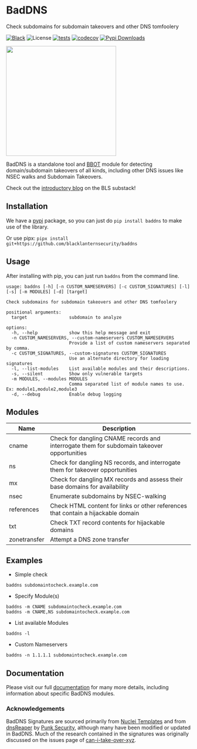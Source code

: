 # BadDNS
Check subdomains for subdomain takeovers and other DNS tomfoolery

[![Black](https://img.shields.io/badge/code%20style-black-000000.svg)](https://github.com/psf/black)
![License](https://img.shields.io/badge/license-GPLv3-f126ea.svg)
[![tests](https://github.com/blacklanternsecurity/baddns/actions/workflows/tests.yaml/badge.svg)](https://github.com/blacklanternsecurity/baddns/actions/workflows/tests.yaml)
[![codecov](https://codecov.io/gh/blacklanternsecurity/baddns/branch/main/graph/badge.svg)](https://codecov.io/gh/blacklanternsecurity/baddns)
[![Pypi Downloads](https://img.shields.io/pypi/dm/baddns)](https://pypi.org/project/baddns)

<p align="left"><img width="300" height="300" src="https://github.com/blacklanternsecurity/baddns/assets/24899338/2ca1fe25-e834-4df8-8b02-8bf8f60f6e31"></p>

BadDNS is a standalone tool and [BBOT](https://github.com/blacklanternsecurity/bbot) module for detecting domain/subdomain takeovers of all kinds, including other DNS issues like NSEC walks and Subdomain Takeovers. 

Check out the [introductory blog](https://blog.blacklanternsecurity.com/p/introducing-baddns) on the BLS substack!

## Installation

We have a [pypi](https://pypi.org/project/baddns/) package, so you can just do `pip install baddns` to make use of the library.

Or use pipx: `pipx install git+https://github.com/blacklanternsecurity/baddns`

## Usage 

After installing with pip, you can just run `baddns` from the command line.

```
usage: baddns [-h] [-n CUSTOM_NAMESERVERS] [-c CUSTOM_SIGNATURES] [-l] [-s] [-m MODULES] [-d] [target]

Check subdomains for subdomain takeovers and other DNS tomfoolery

positional arguments:
  target                subdomain to analyze

options:
  -h, --help            show this help message and exit
  -n CUSTOM_NAMESERVERS, --custom-nameservers CUSTOM_NAMESERVERS
                        Provide a list of custom nameservers separated by comma.
  -c CUSTOM_SIGNATURES, --custom-signatures CUSTOM_SIGNATURES
                        Use an alternate directory for loading signatures
  -l, --list-modules    List available modules and their descriptions.
  -s, --silent          Show only vulnerable targets
  -m MODULES, --modules MODULES
                        Comma separated list of module names to use. Ex: module1,module2,module3
  -d, --debug           Enable debug logging

```
## Modules
|  Name      | Description |
| ----------- | ----------- |
| cname      | Check for dangling CNAME records and interrogate them for subdomain takeover opportunities |
| ns   | Check for dangling NS records, and interrogate them for takeover opportunities |
| mx   | Check for dangling MX records and assess their base domains for availability |
| nsec | Enumerate subdomains by NSEC-walking |
| references | Check HTML content for links or other references that contain a hijackable domain |
| txt | Check TXT record contents for hijackable domains |
| zonetransfer | Attempt a DNS zone transfer |

## Examples

* Simple check
```
baddns subdomaintocheck.example.com
```
* Specify Module(s)
```
baddns -m CNAME subdomaintocheck.example.com
baddns -m CNAME,NS subdomaintocheck.example.com
```
* List available Modules
```
baddns -l
```
* Custom Nameservers
```
baddns -n 1.1.1.1 subdomaintocheck.example.com
```
## Documentation 

Please visit our full [documentation](https://www.blacklanternsecurity.com/baddns) for many more details, including information about specific BadDNS modules.

### Acknowledgements

BadDNS Signatures are sourced primarily from [Nuclei Templates](https://github.com/projectdiscovery/nuclei-templates) and from [dnsReaper](https://github.com/punk-security/dnsReaper) by [Punk Security](https://punksecurity.co.uk/), although many have been modified or updated in BadDNS. Much of the research contained in the signatures was originally discussed on the issues page of [can-i-take-over-xyz](https://github.com/EdOverflow/can-i-take-over-xyz).